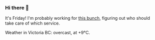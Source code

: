 ### Hi there :wave:

It's Friday! I'm probably working for [this bunch](https://github.com/kohofinancial), figuring out who should take care of which service.

Weather in Victoria BC: overcast, at +9°C.
